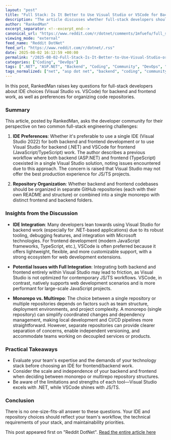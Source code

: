 ```yaml
---
layout: "post"
title: "Full Stack: Is It Better to Use Visual Studio or VSCode for Back-End and Front-End Development?"
description: "The article discusses whether full-stack developers should use a single IDE (Visual Studio) for both backend and frontend, or split (Visual Studio for .NET backend, VSCode for JavaScript/TypeScript frontend). It also explores repository organization preferences: monorepo versus separate repos for frontend and backend."
author: "RankedMan"
excerpt_separator: <!--excerpt_end-->
canonical_url: "https://www.reddit.com/r/dotnet/comments/1mfuefu/full_stack_visual_studio_or_vscode/"
viewing_mode: "external"
feed_name: "Reddit DotNet"
feed_url: "https://www.reddit.com/r/dotnet/.rss"
date: 2025-08-02 16:12:59 +00:00
permalink: "/2025-08-02-Full-Stack-Is-It-Better-to-Use-Visual-Studio-or-VSCode-for-Back-End-and-Front-End-Development.html"
categories: ["Coding", "DevOps"]
tags: [".NET", "ASP.NET", "Backend", "Coding", "Community", "DevOps", "Frontend", "Full Stack Development", "GitHub", "IDE", "Monorepo", "Project Structure", "Repository Organization", "TypeScript", "Visual Studio", "Visual Studio Code"]
tags_normalized: ["net", "asp dot net", "backend", "coding", "community", "devops", "frontend", "full stack development", "github", "ide", "monorepo", "project structure", "repository organization", "typescript", "visual studio", "visual studio code"]
---
```


In this post, RankedMan raises key questions for full-stack developers about IDE choices (Visual Studio vs. VSCode) for backend and frontend work, as well as preferences for organizing code repositories.<!--excerpt_end-->

### Summary

This article, posted by RankedMan, asks the developer community for their perspective on two common full-stack engineering challenges:

1. **IDE Preferences**: Whether it's preferable to use a single IDE (Visual Studio 2022) for both backend and frontend development or to use Visual Studio for backend (.NET) and VSCode for frontend (JavaScript/TypeScript) work. The author describes a previous workflow where both backend (ASP.NET) and frontend (TypeScript) coexisted in a single Visual Studio solution, noting issues encountered due to this approach. The concern is raised that Visual Studio may not offer the best production experience for JS/TS projects.

2. **Repository Organization**: Whether backend and frontend codebases should be organized in separate GitHub repositories (each with their own README and structure) or combined into a single monorepo with distinct frontend and backend folders.

### Insights from the Discussion

- **IDE Integration**: Many developers lean towards using Visual Studio for backend work (especially for .NET-based applications) due to its robust tooling, debugging features, and integration with Microsoft technologies. For frontend development (modern JavaScript frameworks, TypeScript, etc.), VSCode is often preferred because it offers lightweight, flexible, and more customizable support, with a strong ecosystem for web development extensions.
- **Potential Issues with Full Integration**: Integrating both backend and frontend entirely within Visual Studio may lead to friction, as Visual Studio is not optimized for contemporary JS/TS workflows. VSCode, in contrast, natively supports web development scenarios and is more performant for large-scale JavaScript projects.

- **Monorepo vs. Multirepo**: The choice between a single repository or multiple repositories depends on factors such as team structure, deployment environments, and project complexity. A monorepo (single repository) can simplify coordinated changes and dependency management, making local development and CI/CD pipelines more straightforward. However, separate repositories can provide clearer separation of concerns, enable independent versioning, and accommodate teams working on decoupled services or products.

### Practical Takeaways

- Evaluate your team's expertise and the demands of your technology stack before choosing an IDE for frontend/backend work.
- Consider the scale and independence of your backend and frontend when deciding between monorepo or multirepo repository structures.
- Be aware of the limitations and strengths of each tool—Visual Studio excels with .NET, while VSCode shines with JS/TS.

### Conclusion

There is no one-size-fits-all answer to these questions. Your IDE and repository choices should reflect your team's workflow, the technical requirements of your stack, and maintainability priorities.

This post appeared first on "Reddit DotNet". [Read the entire article here](https://www.reddit.com/r/dotnet/comments/1mfuefu/full_stack_visual_studio_or_vscode/)
